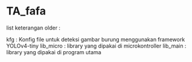 # TA_fafa

list keterangan older :

kfg		                :	Konfig file untuk deteksi gambar burung menggunakan framework YOLOv4-tiny
lib_micro				:	library yang dipakai di microkontroller
lib_main				:	library yang dipakai di program utama

